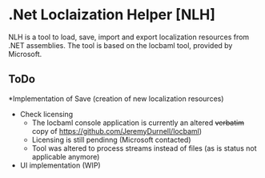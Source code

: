 # .Net Loclaization Helper [NLH] #

NLH is a tool to load, save, import and export localization resources from .NET assemblies.
The tool is based on the locbaml tool, provided by Microsoft.

## ToDo

*Implementation of Save (creation of new localization resources)
* Check licensing
  * The locbaml console application is currently an altered <strike>verbatim</strike> copy of https://github.com/JeremyDurnell/locbaml)
  * Licensing is still pendinng (Microsoft contacted)
  * Tool was altered to process streams instead of files (as is status not applicable anymore)
* UI implementation (WIP)
